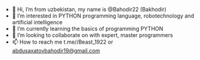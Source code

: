 - 👋 Hi, I’m from uzbekistan, my name is @Bahodir22 (Bakhodir) 
- 👀 I’m interested in PYTHON programming language, robotechnology and artificial intelligence 
- 🌱 I’m currently learning the basics of programming PYTHON
- 💞️ I’m looking to collaborate on with expert, master programmers
- 📫 How to reach me t.me//Beast_1922 or abdusaxatovbahodir19@gmail.com 

